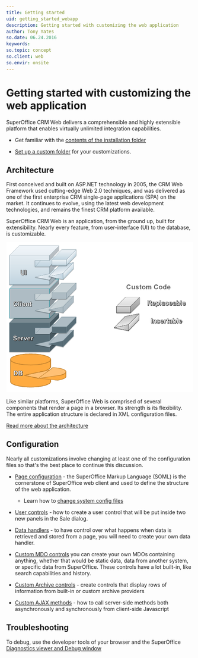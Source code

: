 ```yaml
---
title: Getting started
uid: getting_started_webapp
description: Getting started with customizing the web application
author: Tony Yates
so.date: 06.24.2016
keywords:
so.topic: concept
so.client: web
so.envir: onsite
---
```


# Getting started with customizing the web application

SuperOffice CRM Web delivers a comprehensible and highly extensible platform that enables virtually unlimited integration capabilities.

* Get familiar with the [contents of the installation folder][1]

* [Set up a custom folder][4] for your customizations.

## Architecture

First conceived and built on ASP.NET technology in 2005, the CRM Web Framework used cutting-edge Web 2.0 techniques, and was delivered as one of the first enterprise CRM single-page applications (SPA) on the market. It continues to evolve, using the latest web development technologies, and remains the finest CRM platform available.

SuperOffice CRM Web is an application, from the ground up, built for extensibility. Nearly every feature, from user-interface (UI) to the database, is customizable.

![CustomCode][img6]

Like similar platforms, SuperOffice Web is comprised of several components that render a page in a browser. Its strength is its flexibility. The entire application structure is declared in XML configuration files.

[Read more about the architecture][3]

## Configuration

Nearly all customizations involve changing at least one of the configuration files so that's the best place to continue this discussion.

* [Page configuration][5] - the SuperOffice Markup Language (SOML) is the cornerstone of SuperOffice web client and used to define the structure of the web application.

  * Learn how to [change system config files][11]

* [User controls][6] - how to create a user control that will be put inside two new panels in the Sale dialog.

* [Data handlers][7] - to have control over what happens when data is retrieved and stored from a page, you will need to create your own data handler.

* [Custom MDO controls][8] you can create your own MDOs containing anything, whether that would be static data, data from another system, or specific data from SuperOffice. These controls have a lot built-in, like search capabilities and history.

* [Custom Archive controls][9] - create controls that display rows of information from built-in or custom archive providers

* [Custom AJAX methods][10] - how to call server-side methods both asynchronously and synchronously from client-side Javascript

## Troubleshooting

To debug, use the developer tools of your browser and the SuperOffice [Diagnostics viewer and Debug window][2]

<!-- Referenced links -->
[1]: folder-structure.md
[2]: debug.md
[3]: architecture.md
[4]: set-up-custom-folder.md
[5]: ../pagebuilder/config/soml.md
[6]: ../tutorials/sale-foreignkeys/index.md
[7]: ../pagebuilder/datahandlers/index.md
[8]: ../tutorials/sale-foreignkeys/3-create-custom-mdo-control.md
[9]: ../tutorials/custom-archive-control/index.md
[10]: ../custom-ajax-methods.md
[11]: change-system-config.md
[12]: change-page-config.md

<!-- Referenced images -->
[img6]: media/web-client-custom-code.png
